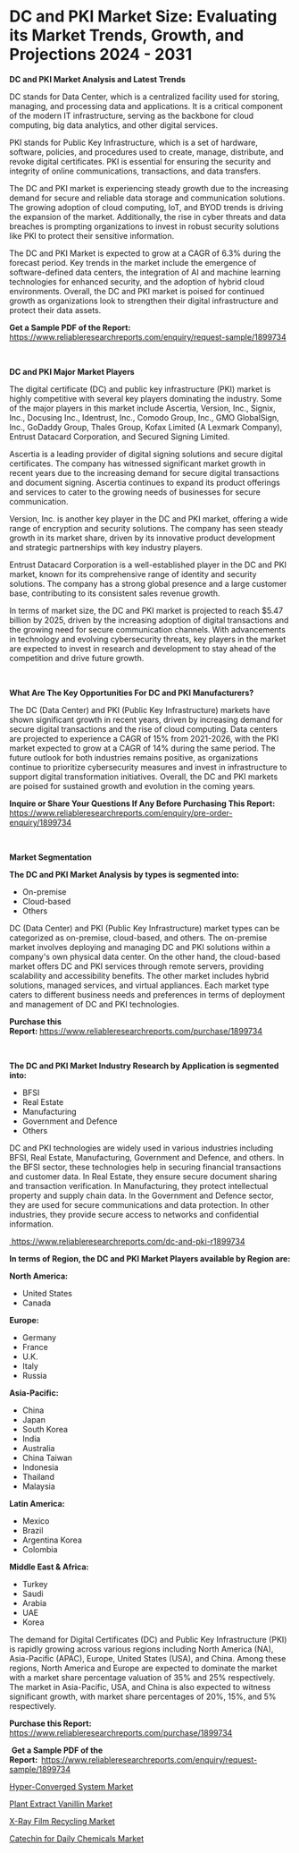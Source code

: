 <p><h1>DC and PKI Market Size: Evaluating its Market Trends, Growth, and Projections 2024 - 2031</h1></p><p><strong>DC and PKI Market Analysis and Latest Trends</strong></p>
<p><p>DC stands for Data Center, which is a centralized facility used for storing, managing, and processing data and applications. It is a critical component of the modern IT infrastructure, serving as the backbone for cloud computing, big data analytics, and other digital services.</p><p>PKI stands for Public Key Infrastructure, which is a set of hardware, software, policies, and procedures used to create, manage, distribute, and revoke digital certificates. PKI is essential for ensuring the security and integrity of online communications, transactions, and data transfers.</p><p>The DC and PKI market is experiencing steady growth due to the increasing demand for secure and reliable data storage and communication solutions. The growing adoption of cloud computing, IoT, and BYOD trends is driving the expansion of the market. Additionally, the rise in cyber threats and data breaches is prompting organizations to invest in robust security solutions like PKI to protect their sensitive information.</p><p>The DC and PKI Market is expected to grow at a CAGR of 6.3% during the forecast period. Key trends in the market include the emergence of software-defined data centers, the integration of AI and machine learning technologies for enhanced security, and the adoption of hybrid cloud environments. Overall, the DC and PKI market is poised for continued growth as organizations look to strengthen their digital infrastructure and protect their data assets.</p></p>
<p><strong>Get a Sample PDF of the Report:&nbsp;</strong> <a href="https://www.reliableresearchreports.com/enquiry/request-sample/1899734">https://www.reliableresearchreports.com/enquiry/request-sample/1899734</a></p>
<p>&nbsp;</p>
<p><strong>DC and PKI Major Market Players</strong></p>
<p><p>The digital certificate (DC) and public key infrastructure (PKI) market is highly competitive with several key players dominating the industry. Some of the major players in this market include Ascertia, Version, Inc., Signix, Inc., Docusing Inc., Identrust, Inc., Comodo Group, Inc., GMO GlobalSign, Inc., GoDaddy Group, Thales Group, Kofax Limited (A Lexmark Company), Entrust Datacard Corporation, and Secured Signing Limited.</p><p>Ascertia is a leading provider of digital signing solutions and secure digital certificates. The company has witnessed significant market growth in recent years due to the increasing demand for secure digital transactions and document signing. Ascertia continues to expand its product offerings and services to cater to the growing needs of businesses for secure communication.</p><p>Version, Inc. is another key player in the DC and PKI market, offering a wide range of encryption and security solutions. The company has seen steady growth in its market share, driven by its innovative product development and strategic partnerships with key industry players.</p><p>Entrust Datacard Corporation is a well-established player in the DC and PKI market, known for its comprehensive range of identity and security solutions. The company has a strong global presence and a large customer base, contributing to its consistent sales revenue growth.</p><p>In terms of market size, the DC and PKI market is projected to reach $5.47 billion by 2025, driven by the increasing adoption of digital transactions and the growing need for secure communication channels. With advancements in technology and evolving cybersecurity threats, key players in the market are expected to invest in research and development to stay ahead of the competition and drive future growth.</p></p>
<p>&nbsp;</p>
<p><strong>What Are The Key Opportunities For DC and PKI Manufacturers?</strong></p>
<p><p>The DC (Data Center) and PKI (Public Key Infrastructure) markets have shown significant growth in recent years, driven by increasing demand for secure digital transactions and the rise of cloud computing. Data centers are projected to experience a CAGR of 15% from 2021-2026, with the PKI market expected to grow at a CAGR of 14% during the same period. The future outlook for both industries remains positive, as organizations continue to prioritize cybersecurity measures and invest in infrastructure to support digital transformation initiatives. Overall, the DC and PKI markets are poised for sustained growth and evolution in the coming years.</p></p>
<p><strong>Inquire or Share Your Questions If Any Before Purchasing This Report:</strong> <a href="https://www.reliableresearchreports.com/enquiry/pre-order-enquiry/1899734">https://www.reliableresearchreports.com/enquiry/pre-order-enquiry/1899734</a></p>
<p>&nbsp;</p>
<p><strong>Market Segmentation</strong></p>
<p><strong>The DC and PKI Market Analysis by types is segmented into:</strong></p>
<p><ul><li>On-premise</li><li>Cloud-based</li><li>Others</li></ul></p>
<p><p>DC (Data Center) and PKI (Public Key Infrastructure) market types can be categorized as on-premise, cloud-based, and others. The on-premise market involves deploying and managing DC and PKI solutions within a company's own physical data center. On the other hand, the cloud-based market offers DC and PKI services through remote servers, providing scalability and accessibility benefits. The other market includes hybrid solutions, managed services, and virtual appliances. Each market type caters to different business needs and preferences in terms of deployment and management of DC and PKI technologies.</p></p>
<p><strong>Purchase this Report:&nbsp;</strong><a href="https://www.reliableresearchreports.com/purchase/1899734">https://www.reliableresearchreports.com/purchase/1899734</a></p>
<p>&nbsp;</p>
<p><strong>The DC and PKI Market Industry Research by Application is segmented into:</strong></p>
<p><ul><li>BFSI</li><li>Real Estate</li><li>Manufacturing</li><li>Government and Defence</li><li>Others</li></ul></p>
<p><p>DC and PKI technologies are widely used in various industries including BFSI, Real Estate, Manufacturing, Government and Defence, and others. In the BFSI sector, these technologies help in securing financial transactions and customer data. In Real Estate, they ensure secure document sharing and transaction verification. In Manufacturing, they protect intellectual property and supply chain data. In the Government and Defence sector, they are used for secure communications and data protection. In other industries, they provide secure access to networks and confidential information.</p></p>
<p><a href="https://www.reliableresearchreports.com/dc-and-pki-r1899734">&nbsp;https://www.reliableresearchreports.com/dc-and-pki-r1899734</a></p>
<p><strong>In terms of Region, the DC and PKI Market Players available by Region are:</strong></p>
<p>
    <p> <strong> North America: </strong>
        <ul>
            <li>United States</li>
            <li>Canada</li>
        </ul>
        </p> 
    <p> <strong> Europe: </strong>
        <ul>
            <li>Germany</li>
            <li>France</li>
            <li>U.K.</li>
            <li>Italy</li>
            <li>Russia</li>
        </ul>
        </p> 
    <p> <strong> Asia-Pacific: </strong>
        <ul>
            <li>China</li>
            <li>Japan</li>
            <li>South Korea</li>
            <li>India</li>
            <li>Australia</li>
            <li>China Taiwan</li>
            <li>Indonesia</li>
            <li>Thailand</li>
            <li>Malaysia</li>
        </ul>
        </p> 
    <p> <strong> Latin America: </strong>
        <ul>
            <li>Mexico</li>
            <li>Brazil</li>
            <li>Argentina Korea</li>
            <li>Colombia</li>
        </ul>
        </p> 
    <p> <strong> Middle East & Africa: </strong>
        <ul>
            <li>Turkey</li>
            <li>Saudi</li>
            <li>Arabia</li>
            <li>UAE</li>
            <li>Korea</li>
        </ul>
    </p>
    </p>
<p><p>The demand for Digital Certificates (DC) and Public Key Infrastructure (PKI) is rapidly growing across various regions including North America (NA), Asia-Pacific (APAC), Europe, United States (USA), and China. Among these regions, North America and Europe are expected to dominate the market with a market share percentage valuation of 35% and 25% respectively. The market in Asia-Pacific, USA, and China is also expected to witness significant growth, with market share percentages of 20%, 15%, and 5% respectively.</p></p>
<p><strong>Purchase this Report: </strong><a href="https://www.reliableresearchreports.com/purchase/1899734">https://www.reliableresearchreports.com/purchase/1899734</a></p>
<p>&nbsp;<strong>Get a Sample PDF of the Report:&nbsp;&nbsp;</strong><a href="https://www.reliableresearchreports.com/enquiry/request-sample/1899734">https://www.reliableresearchreports.com/enquiry/request-sample/1899734</a></p>
<p><strong></strong></p>
<p><p><a href="https://github.com/ElmoRunolfsson2023/Market-Research-Report-List-1/blob/main/hyper-converged-system-market.md">Hyper-Converged System Market</a></p><p><a href="https://www.linkedin.com/pulse/plant-extract-vanillin-market-research-report-provides-sezxf">Plant Extract Vanillin Market</a></p><p><a href="https://github.com/susanjprice2023/Market-Research-Report-List-1/blob/main/x-ray-film-recycling-market.md">X-Ray Film Recycling Market</a></p><p><a href="https://www.linkedin.com/pulse/catechin-daily-chemicals-market-share-amp-new-trends-analysis-shhme">Catechin for Daily Chemicals Market</a></p></p>